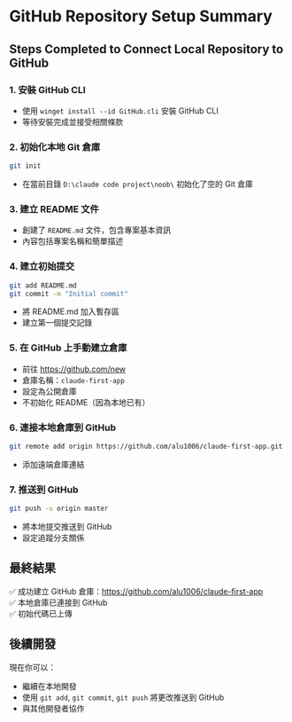 # GitHub Repository Setup Summary

## Steps Completed to Connect Local Repository to GitHub

### 1. 安裝 GitHub CLI
- 使用 `winget install --id GitHub.cli` 安裝 GitHub CLI
- 等待安裝完成並接受相關條款

### 2. 初始化本地 Git 倉庫
```bash
git init
```
- 在當前目錄 `D:\claude code project\noob\` 初始化了空的 Git 倉庫

### 3. 建立 README 文件
- 創建了 `README.md` 文件，包含專案基本資訊
- 內容包括專案名稱和簡單描述

### 4. 建立初始提交
```bash
git add README.md
git commit -m "Initial commit"
```
- 將 README.md 加入暫存區
- 建立第一個提交記錄

### 5. 在 GitHub 上手動建立倉庫
- 前往 https://github.com/new
- 倉庫名稱：`claude-first-app`
- 設定為公開倉庫
- 不初始化 README（因為本地已有）

### 6. 連接本地倉庫到 GitHub
```bash
git remote add origin https://github.com/alu1006/claude-first-app.git
```
- 添加遠端倉庫連結

### 7. 推送到 GitHub
```bash
git push -u origin master
```
- 將本地提交推送到 GitHub
- 設定追蹤分支關係

## 最終結果
✅ 成功建立 GitHub 倉庫：https://github.com/alu1006/claude-first-app  
✅ 本地倉庫已連接到 GitHub  
✅ 初始代碼已上傳  

## 後續開發
現在你可以：
- 繼續在本地開發
- 使用 `git add`, `git commit`, `git push` 將更改推送到 GitHub
- 與其他開發者協作
